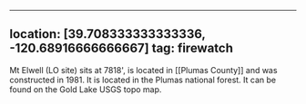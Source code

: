 
---
location: [39.708333333333336, -120.68916666666667]
tag: firewatch
---

Mt Elwell (LO site) sits at 7818', is located in [[Plumas County]] and was constructed in 1981. It is located in the Plumas national forest. It can be found on the Gold Lake USGS topo map.
